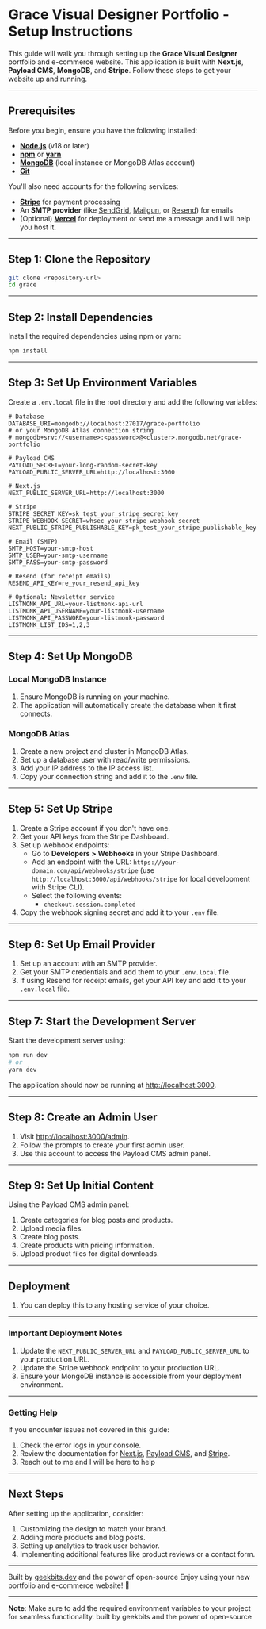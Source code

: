 # Grace Visual Designer Portfolio - Setup Instructions

This guide will walk you through setting up the **Grace Visual Designer** portfolio and e-commerce website. This application is built with **Next.js**, **Payload CMS**, **MongoDB**, and **Stripe**. Follow these steps to get your website up and running.

---

## Prerequisites

Before you begin, ensure you have the following installed:

- **[Node.js](https://nodejs.org/)** (v18 or later)
- **[npm](https://www.npmjs.com/)** or **[yarn](https://yarnpkg.com/)**
- **[MongoDB](https://www.mongodb.com/)** (local instance or MongoDB Atlas account)
- **[Git](https://git-scm.com/)**

You'll also need accounts for the following services:

- **[Stripe](https://stripe.com/)** for payment processing
- An **SMTP provider** (like [SendGrid](https://sendgrid.com/), [Mailgun](https://www.mailgun.com/), or [Resend](https://resend.com/)) for emails
- (Optional) **[Vercel](https://vercel.com/)** for deployment or send me a message and I will help you host it.

---

## Step 1: Clone the Repository

```bash
git clone <repository-url>
cd grace
```

---

## Step 2: Install Dependencies

Install the required dependencies using npm or yarn:

```bash
npm install
```

---

## Step 3: Set Up Environment Variables

Create a `.env.local` file in the root directory and add the following variables:

```plaintext
# Database
DATABASE_URI=mongodb://localhost:27017/grace-portfolio
# or your MongoDB Atlas connection string
# mongodb+srv://<username>:<password>@<cluster>.mongodb.net/grace-portfolio

# Payload CMS
PAYLOAD_SECRET=your-long-random-secret-key
PAYLOAD_PUBLIC_SERVER_URL=http://localhost:3000

# Next.js
NEXT_PUBLIC_SERVER_URL=http://localhost:3000

# Stripe
STRIPE_SECRET_KEY=sk_test_your_stripe_secret_key
STRIPE_WEBHOOK_SECRET=whsec_your_stripe_webhook_secret
NEXT_PUBLIC_STRIPE_PUBLISHABLE_KEY=pk_test_your_stripe_publishable_key

# Email (SMTP)
SMTP_HOST=your-smtp-host
SMTP_USER=your-smtp-username
SMTP_PASS=your-smtp-password

# Resend (for receipt emails)
RESEND_API_KEY=re_your_resend_api_key

# Optional: Newsletter service
LISTMONK_API_URL=your-listmonk-api-url
LISTMONK_API_USERNAME=your-listmonk-username
LISTMONK_API_PASSWORD=your-listmonk-password
LISTMONK_LIST_IDS=1,2,3
```

---

## Step 4: Set Up MongoDB

### Local MongoDB Instance

1. Ensure MongoDB is running on your machine.
2. The application will automatically create the database when it first connects.

### MongoDB Atlas

1. Create a new project and cluster in MongoDB Atlas.
2. Set up a database user with read/write permissions.
3. Add your IP address to the IP access list.
4. Copy your connection string and add it to the `.env` file.

---

## Step 5: Set Up Stripe

1. Create a Stripe account if you don't have one.
2. Get your API keys from the Stripe Dashboard.
3. Set up webhook endpoints:
   - Go to **Developers > Webhooks** in your Stripe Dashboard.
   - Add an endpoint with the URL: `https://your-domain.com/api/webhooks/stripe` (use `http://localhost:3000/api/webhooks/stripe` for local development with Stripe CLI).
   - Select the following events:
     - `checkout.session.completed`
4. Copy the webhook signing secret and add it to your `.env` file.

---

## Step 6: Set Up Email Provider

1. Set up an account with an SMTP provider.
2. Get your SMTP credentials and add them to your `.env.local` file.
3. If using Resend for receipt emails, get your API key and add it to your `.env.local` file.

---

## Step 7: Start the Development Server

Start the development server using:

```bash
npm run dev
# or
yarn dev
```

The application should now be running at [http://localhost:3000](http://localhost:3000).

---

## Step 8: Create an Admin User

1. Visit [http://localhost:3000/admin](http://localhost:3000/admin).
2. Follow the prompts to create your first admin user.
3. Use this account to access the Payload CMS admin panel.

---

## Step 9: Set Up Initial Content

Using the Payload CMS admin panel:

1. Create categories for blog posts and products.
2. Upload media files.
3. Create blog posts.
4. Create products with pricing information.
5. Upload product files for digital downloads.

---

## Deployment

1. You can deploy this to any hosting service of your choice. 

---

### Important Deployment Notes

1. Update the `NEXT_PUBLIC_SERVER_URL` and `PAYLOAD_PUBLIC_SERVER_URL` to your production URL.
2. Update the Stripe webhook endpoint to your production URL.
3. Ensure your MongoDB instance is accessible from your deployment environment.

---



### Getting Help

If you encounter issues not covered in this guide:

1. Check the error logs in your console.
2. Review the documentation for [Next.js](https://nextjs.org/docs), [Payload CMS](https://payloadcms.com/docs), and [Stripe](https://stripe.com/docs).
3. Reach out to me and I will be here to help

---

## Next Steps

After setting up the application, consider:

1. Customizing the design to match your brand.
2. Adding more products and blog posts.
3. Setting up analytics to track user behavior.
4. Implementing additional features like product reviews or a contact form.

---
Built by [geekbits.dev](https://geekbits.dev) and the power of open-source 
Enjoy using your new portfolio and e-commerce website! 🚀

---

**Note**: Make sure to add the required environment variables to your project for seamless functionality.
built by geekbits and the power of open-source 
